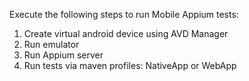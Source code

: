 Execute the following steps to run Mobile Appium tests:
1. Create virtual android device using AVD Manager
2. Run emulator
3. Run Appium server
4. Run tests via maven profiles: NativeApp or WebApp 